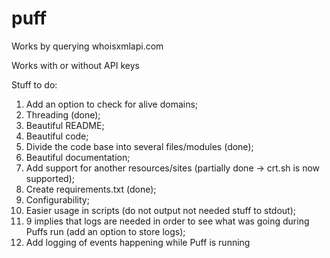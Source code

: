 # puff

Works by querying whoisxmlapi.com

Works with or without API keys

Stuff to do:
  1. Add an option to check for alive domains;
  2. Threading (done);
  3. Beautiful README;
  4. Beautiful code;
  5. Divide the code base into several files/modules (done);
  6. Beautiful documentation;
  7. Add support for another resources/sites (partially done -> crt.sh is now supported);
  8. Create requirements.txt (done);
  9. Configurability;
  10. Easier usage in scripts (do not output not needed stuff to stdout);
  11. 9 implies that logs are needed in order to see what was going during Puffs run (add an option to store logs);
  12. Add logging of events happening while Puff is running
